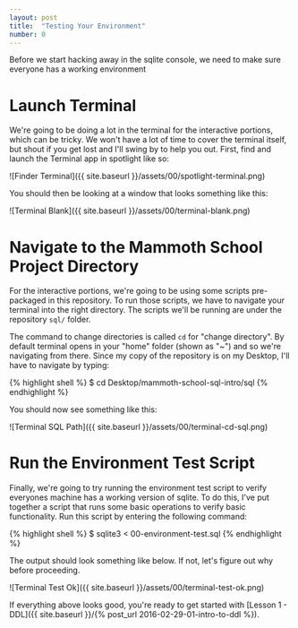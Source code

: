 ```yaml
---
layout: post
title:  "Testing Your Environment"
number: 0
---
```

Before we start hacking away in the sqlite console, we need to make sure everyone has a working environment

# Launch Terminal
We're going to be doing a lot in the terminal for the interactive portions, which can be tricky. We won't have a lot of time to cover the terminal itself, but shout if you get lost and I'll swing by to help you out.
First, find and launch the Terminal app in spotlight like so:

![Finder Terminal]({{ site.baseurl }}/assets/00/spotlight-terminal.png)

You should then be looking at a window that looks something like this:

![Terminal Blank]({{ site.baseurl }}/assets/00/terminal-blank.png)

# Navigate to the Mammoth School Project Directory
For the interactive portions, we're going to be using some scripts pre-packaged in this repository. To run those scripts, we have to navigate your terminal into the right directory. The scripts we'll be running are under the repository `sql/` folder.

The command to change directories is called `cd` for "change directory". By default terminal opens in your "home" folder (shown as "~") and so we're navigating from there. Since my copy of the repository is on my Desktop, I'll have to navigate by typing:

{% highlight shell %}
$ cd Desktop/mammoth-school-sql-intro/sql
{% endhighlight %}

You should now see something like this:

![Terminal SQL Path]({{ site.baseurl }}/assets/00/terminal-cd-sql.png)


# Run the Environment Test Script
Finally, we're going to try running the environment test script to verify everyones machine has a working version of sqlite. To do this, I've put together a script that runs some basic operations to verify basic functionality. Run this script by entering the following command:

{% highlight shell %}
$ sqlite3 < 00-environment-test.sql
{% endhighlight %}

The output should look something like below. If not, let's figure out why before proceeding.

![Terminal Test Ok]({{ site.baseurl }}/assets/00/terminal-test-ok.png)

If everything above looks good, you're ready to get started with [Lesson 1 - DDL]({{ site.baseurl }}/{% post_url 2016-02-29-01-intro-to-ddl %}).
